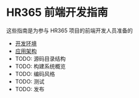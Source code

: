 # HR365 前端开发指南

这些指南是为参与 HR365 项目的前端开发人员准备的
- [开发环境](dev-env.md)
- [应用架构](architecture.md)
- TODO: 源码目录结构
- TODO: 构建系统概览
- TODO: 编码风格
- TODO: 测试
- TODO: 发布
